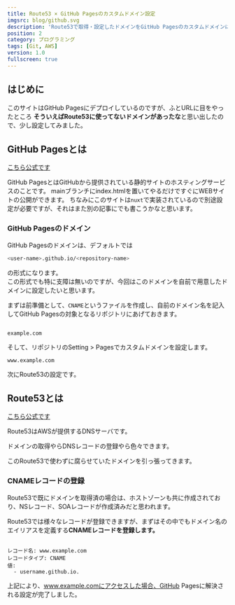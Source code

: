 ```yaml
---
title: Route53 × GitHub Pagesのカスタムドメイン設定
imgsrc: blog/github.svg
description: 'Route53で取得・設定したドメインをGitHub Pagesのカスタムドメインに設定してみました'
position: 2
category: プログラミング
tags: [Git, AWS]
version: 1.0
fullscreen: true
---
```


## はじめに

このサイトはGitHub Pagesにデプロイしているのですが、ふとURLに目をやったところ
**そういえばRoute53に使ってないドメインがあったな**と思い出したので、少し設定してみました。

## GitHub Pagesとは

[こちら公式です](https://docs.github.com/ja/pages/getting-started-with-github-pages/about-github-pages)

GitHub PagesとはGitHubから提供されている静的サイトのホスティングサービスのことです。
mainブランチにindex.htmlを置いてやるだけですぐにWEBサイトの公開ができます。
ちなみにこのサイトは`nuxt`で実装されているので別途設定が必要ですが、それはまた別の記事にでも書こうかなと思います。

### GitHub Pagesのドメイン

GitHub Pagesのドメインは、デフォルトでは

```bash
<user-name>.github.io/<repository-name>
```

の形式になります。  
この形式でも特に支障は無いのですが、今回はこのドメインを自前で用意したドメインに設定したいと思います。

まずは前準備として、`CNAME`というファイルを作成し、自前のドメイン名を記入してGitHub Pagesの対象となるリポジトリにあげておきます。

```text:CNAME
  
example.com
```

そして、リポジトリのSetting > Pagesでカスタムドメインを設定します。

```text
www.example.com
```

次にRoute53の設定です。

## Route53とは

[こちら公式です](https://aws.amazon.com/jp/route53/)

Route53はAWSが提供するDNSサーバです。

ドメインの取得やらDNSレコードの登録やら色々できます。

このRoute53で使わずに腐らせていたドメインを引っ張ってきます。

### CNAMEレコードの登録

Route53で既にドメインを取得済の場合は、ホストゾーンも共に作成されており、NSレコード、SOAレコードが作成済みだと思われます。

Route53では様々なレコードが登録できますが、まずはその中でもドメイン名のエイリアスを定義する**CNAMEレコードを登録します。**

```text:CNAMEレコード
  
レコード名: www.example.com
レコードタイプ: CNAME
値:
  - username.github.io.
```

上記により、www.example.comにアクセスした場合、GitHub Pagesに解決される設定が完了しました。
